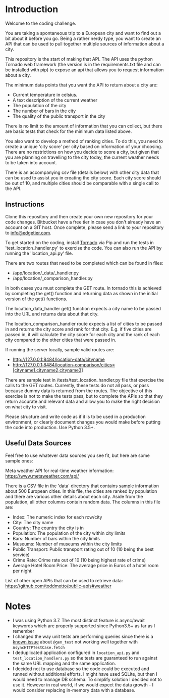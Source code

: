 # Introduction

Welcome to the coding challenge.

You are taking a spontaneous trip to a European city and want to find out a bit about it before you go. Being a 
rather nerdy type, you want to create an API that can be used to pull together multiple sources of information about 
a city. 

This repository is the start of making that API. The API uses the python Tornado web framework (the version is in the requirements.txt 
file and can be installed with pip) to expose an api that allows you to request information about a city. 

The minimum data points that you want the API to return about a city are:

* Current temperature in celsius. 
* A text description of the current weather
* The population of the city
* The number of bars in the city
* The quality of the public transport in the city

There is no limit to the amount of information that you can collect, but there are basic tests that check for the minimum data 
listed above.

You also want to develop a method of ranking cities. To do this, you need to create a unique 'city score' per city based 
on information of your choosing. There are no restrictions on how you decide to score a city, but given that you are
planning on travelling to the city today, the current weather needs to be taken into account. 

There is an accompanying csv file (details below) with other city data that can be used to assist you in creating the city score.
Each city score should be out of 10, and multiple cities should be comparable with a single call to the API. 


## Instructions

Clone this repository and then create your own new repository for your code changes. Bitbucket have a free tier in case 
you don't already have an account on a GIT host. Once complete, please send a link to your repository to 
info@edgetier.com.

To get started on the coding, install [Tornado](http://www.tornadoweb.org/en/stable/) via Pip and run the tests in 'test_location_handler.py' to 
exercise the code. You can also run the API by running the 'location\_api.py' file.

There are two routes that need to be completed which can be found in files:

* /app/location/_data/_handler.py 
* /app/location/_comparison\_handler.py 

In both cases you must complete the GET route. In tornado this is achieved by completing the get() function and 
returning data as shown in the initial version of the get() functions.

The location\_data\_handler get() function expects a city name to be passed into the URL and returns data about that city. 

The location\_comparison\_handler route expects a list of cities to be passed in and returns the city score and rank for 
that city. E.g. if five cities are passed in, it will calculate the city score for each city and the rank of each city 
compared to the other cities that were passed in.

If running the server locally, sample valid routes are:

* http://127.0.0.1:8484/location-data/cityname
* http://127.0.0.1:8484/location-comparison/cities=[cityname1,cityname2,cityname3]

There are sample test in /tests/test\_location\_handler.py file that exercise the calls to the GET routes. Currently, 
these tests do not all pass, or pass because dummy data is returned from the routes. The objective of this 
exercise is not to make the tests pass, but to complete the APIs so that they return accurate and relevant data and 
allow you to make the right decision on what city to visit. 

Please structure and write code as if it is to be used in a production environment, or clearly document changes you 
would make before putting the code into production. Use Python 3.5+.


## Useful Data Sources
Feel free to use whatever data sources you see fit, but here are some sample ones:

Meta weather API for real-time weather information: https://www.metaweather.com/api/

There is a CSV file in the 'data' directory that contains sample information about 500 European cities. In this file,
the cities are ranked by population and there are various other details about each city. Aside from the population, 
all other columns contain random data. The columns in this file are:

* Index: The numeric index for each row/city
* City: The city name
* Country: The country the city is in
* Population: The population of the city within city limits
* Bars: Number of bars within the city limits 
* Museums: Number of museums within the city limits
* Public Transport: Public transport rating out of 10 (10 being the best service)
* Crime Rate: Crime rate out of 10 (10 being highest rate of crime)
* Average Hotel Room Price: The average price in Euros of a hotel room per night


List of other open APIs that can be used to retrieve data: https://github.com/toddmotto/public-apis#weather


# Notes
* I was using Python 3.7. The most distinct feature is async/await keywords which are properly supported
since Python3.5+ as far as I remember
* I changed the way unit tests are performing queries since there is a
[known issue](https://github.com/tornadoweb/tornado/issues/1154) about `@gen_test`
not working well together with `AsyncHTTPTestCase.fetch`
* I deduplicated application configured in `location_api.py` and `test_location_handlers.py`
so the tests are guaranteed to run against the same URL mapping and the same application.
* I decided not to use database so the code could be executed and runned without additional efforts.
I might have used SQLite, but then I would need to manage DB schema. To simplify solution I decided not to use it.
However in real world, if we would expect the data growth - I would consider replacing in-memory
data with a database.
